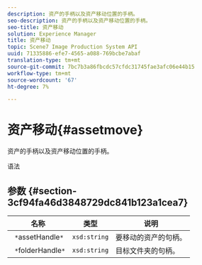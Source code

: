 ```yaml
---
description: 资产的手柄以及资产移动位置的手柄。
seo-description: 资产的手柄以及资产移动位置的手柄。
seo-title: 资产移动
solution: Experience Manager
title: 资产移动
topic: Scene7 Image Production System API
uuid: 71335886-efe7-4565-a088-769bcbe7abaf
translation-type: tm+mt
source-git-commit: 7bc7b3a86fbcdc57cfdc31745fae3afc06e44b15
workflow-type: tm+mt
source-wordcount: '67'
ht-degree: 7%

---
```



# 资产移动{#assetmove}

资产的手柄以及资产移动位置的手柄。

语法

## 参数 {#section-3cf94fa46d3848729dc841b123a1cea7}

| 名称 | 类型 | 说明 |
|---|---|---|
| ` *`assetHandle`*` | `xsd:string` | 要移动的资产的句柄。 |
| ` *`folderHandle`*` | `xsd:string` | 目标文件夹的句柄。 |


